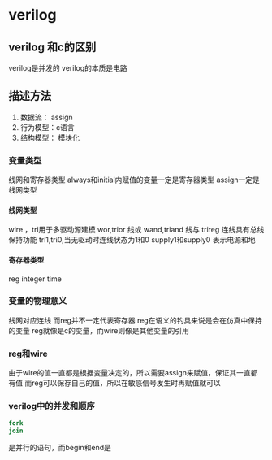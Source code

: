 # verilog
## verilog 和c的区别
verilog是并发的
verilog的本质是电路

## 描述方法
1. 数据流： assign
2. 行为模型：c语言
3. 结构模型： 模块化

### 变量类型
线网和寄存器类型
always和initial内赋值的变量一定是寄存器类型
assign一定是线网类型

#### 线网类型
wire ，tri用于多驱动源建模
wor,trior 线或
wand,triand 线与
trireg 连线具有总线保持功能
tri1,tri0,当无驱动时连线状态为1和0
supply1和supply0 表示电源和地
#### 寄存器类型
reg
integer
time


### 变量的物理意义
线网对应连线
而reg并不一定代表寄存器
reg在语义的钓具来说是会在仿真中保持的变量
reg就像是c的变量，而wire则像是其他变量的引用

### reg和wire
由于wire的值一直都是根据变量决定的，所以需要assign来赋值，保证其一直都有值
而reg可以保存自己的值，所以在敏感信号发生时再赋值就可以

### verilog中的并发和顺序
```verilog
fork
join
```
是并行的语句，而begin和end是

